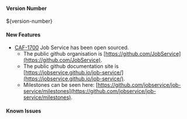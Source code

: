 #### Version Number
${version-number}

#### New Features

- [CAF-1700](https://jira.autonomy.com/browse/CAF-1700) Job Service has been open sourced.
  - The public github organisation is [https://github.com/JobService](https://github.com/JobService).
  - The public github documentation site is [https://jobservice.github.io/job-service/](https://jobservice.github.io/job-service/).
  - Milestones can be seen here: [https://github.com/jobservice/job-service/milestones](https://github.com/jobservice/job-service/milestones).

#### Known Issues
